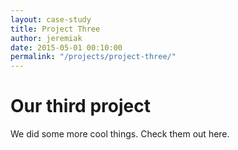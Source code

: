 ```yaml
---
layout: case-study
title: Project Three
author: jeremiak
date: 2015-05-01 00:10:00
permalink: "/projects/project-three/"
---
```


# Our third project

We did some more cool things. Check them out here.
